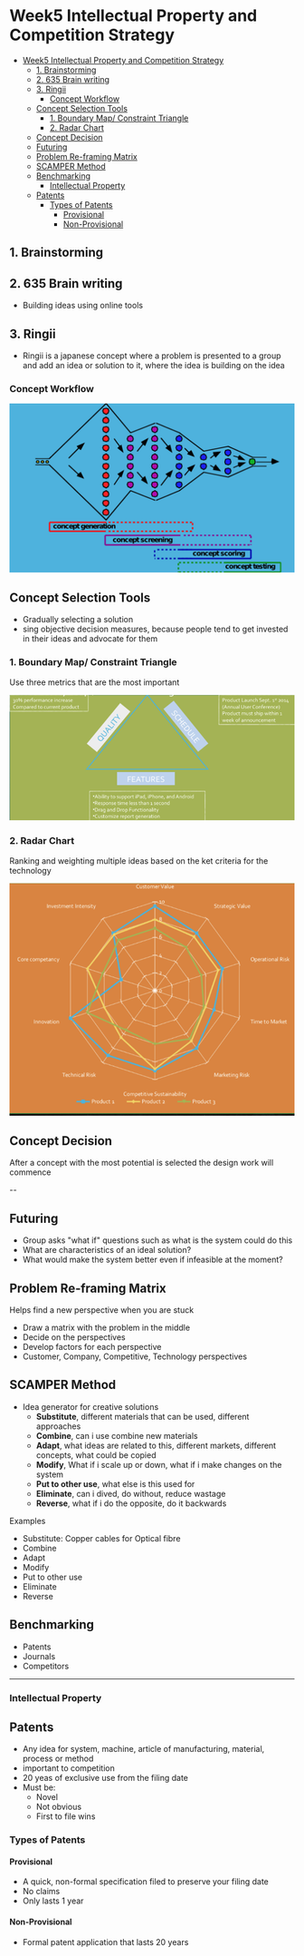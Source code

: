 # Week5 Intellectual Property and Competition Strategy

- [Week5 Intellectual Property and Competition Strategy](#week5-intellectual-property-and-competition-strategy)
  - [1. Brainstorming](#1-brainstorming)
  - [2. 635 Brain writing](#2-635-brain-writing)
  - [3. Ringii](#3-ringii)
    - [Concept Workflow](#concept-workflow)
  - [Concept Selection Tools](#concept-selection-tools)
    - [1. Boundary Map/ Constraint Triangle](#1-boundary-map-constraint-triangle)
    - [2. Radar Chart](#2-radar-chart)
  - [Concept Decision](#concept-decision)
  - [Futuring](#futuring)
  - [Problem Re-framing Matrix](#problem-re-framing-matrix)
  - [SCAMPER Method](#scamper-method)
  - [Benchmarking](#benchmarking)
    - [Intellectual Property](#intellectual-property)
  - [Patents](#patents)
    - [Types of Patents](#types-of-patents)
      - [Provisional](#provisional)
      - [Non-Provisional](#non-provisional)

## 1. Brainstorming

## 2. 635 Brain writing

- Building ideas using online tools

## 3. Ringii

- Ringii is a japanese concept where a problem is presented to a group and add an idea or solution to it, where the idea is building on the idea

### Concept Workflow

![concept-workflow](images/concept-workflow.png)

## Concept Selection Tools

- Gradually selecting a solution
- sing objective decision measures, because people tend to get invested in their ideas and advocate for them

### 1. Boundary Map/ Constraint Triangle

Use three metrics that are the most important

![constraint-triangle](images/constraint-triangle.png)

### 2. Radar Chart

Ranking and weighting multiple ideas based on the ket criteria for the technology

![radar-chart](images/radar-chart.png)

## Concept Decision

After a concept with the most potential is selected the design work will commence

--

## Futuring

- Group asks "what if" questions such as what is the system could do this
- What are characteristics of an ideal solution?
- What would make the system better even if infeasible at the moment?

## Problem Re-framing Matrix

Helps find a new perspective when you are stuck

- Draw a matrix with the problem in the middle
- Decide on the perspectives
- Develop factors for each perspective
- Customer, Company, Competitive, Technology perspectives

## SCAMPER Method

- Idea generator for creative solutions
  - **Substitute**, different materials that can be used, different approaches
  - **Combine**, can i use combine new materials
  - **Adapt**, what ideas are related to this, different markets, different concepts, what could be copied
  - **Modify**, What if i scale up or down, what if i make changes on the system
  - **Put to other use**, what else is this used for
  - **Eliminate**, can i dived, do without, reduce wastage
  - **Reverse**, what if i do the opposite, do it backwards

Examples

- Substitute: Copper cables for Optical fibre
- Combine
- Adapt
- Modify
- Put to other use
- Eliminate
- Reverse

## Benchmarking

- Patents
- Journals
- Competitors

---

### Intellectual Property

## Patents

- Any idea for system, machine, article of manufacturing, material, process or method
- important to competition
- 20 yeas of exclusive use from the filing date
- Must be:
  - Novel
  - Not obvious
  - First to file wins

### Types of Patents

#### Provisional

- A quick, non-formal specification filed to preserve your filing date
- No claims
- Only lasts 1 year

#### Non-Provisional

- Formal patent application that lasts 20 years
